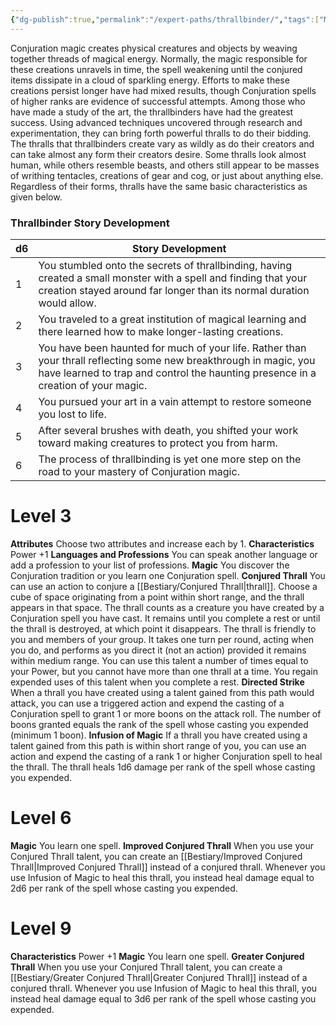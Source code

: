 ```yaml
---
{"dg-publish":true,"permalink":"/expert-paths/thrallbinder/","tags":["Magic"]}
---
```


Conjuration magic creates physical creatures and objects by weaving together threads of magical energy. Normally, the magic responsible for these creations unravels in time, the spell weakening until the conjured items dissipate in a cloud of sparkling energy. Efforts to make these creations persist longer have had mixed results, though Conjuration spells of higher ranks are evidence of successful attempts.
Among those who have made a study of the art, the thrallbinders have had the greatest success. Using advanced techniques uncovered through research and experimentation, they can bring forth powerful thralls to do their bidding.
The thralls that thrallbinders create vary as wildly as do their creators and can take almost any form their creators desire. Some thralls look almost human, while others resemble beasts, and others still appear to be masses of writhing tentacles, creations of gear and cog, or just about anything else.
Regardless of their forms, thralls have the same basic characteristics as given below.
### Thrallbinder Story Development

| d6  | Story Development                                                                                                                                                                                       |
| --- | ------------------------------------------------------------------------------------------------------------------------------------------------------------------------------------------------------- |
| 1   | You stumbled onto the secrets of thrallbinding, having created a small monster with a spell and finding that your creation stayed around far longer than its normal duration would allow.               |
| 2   | You traveled to a great institution of magical learning and there learned how to make longer-lasting creations.                                                                                         |
| 3   | You have been haunted for much of your life. Rather than your thrall reflecting some new breakthrough in magic, you have learned to trap and control the haunting presence in a creation of your magic. |
| 4   | You pursued your art in a vain attempt to restore someone you lost to life.                                                                                                                             |
| 5   | After several brushes with death, you shifted your work toward making creatures to protect you from harm.                                                                                               |
| 6   | The process of thrallbinding is yet one more step on the road to your mastery of Conjuration magic.                                                                                                     |
# Level 3
**Attributes** Choose two attributes and increase each by 1.
**Characteristics** Power +1
**Languages and Professions** You can speak another language or add a profession to your list of professions.
**Magic** You discover the Conjuration tradition or you learn one Conjuration spell.
**Conjured Thrall** You can use an action to conjure a [[Bestiary/Conjured Thrall\|thrall]].
Choose a cube of space originating from a point within short range, and the thrall appears in that space. The thrall counts as a creature you have created by a Conjuration spell you have cast. It remains until you complete a rest or until the thrall is destroyed, at which point it disappears.
The thrall is friendly to you and members of your group.
It takes one turn per round, acting when you do, and performs as you direct it (not an action) provided it remains within medium range. You can use this talent a number of times equal to your Power, but you cannot have more than one thrall at a time. You regain expended uses of this talent when you complete a rest.
**Directed Strike** When a thrall you have created using a talent gained from this path would attack, you can use a triggered action and expend the casting of a Conjuration spell to grant 1 or more boons on the attack roll. The number of boons granted equals the rank of the spell whose casting you expended (minimum 1 boon).
**Infusion of Magic** If a thrall you have created using a talent gained from this path is within short range of you, you can use an action and expend the casting of a rank 1 or higher Conjuration spell to heal the thrall. The thrall heals 1d6 damage per rank of the spell whose casting you expended.
# Level 6
**Magic** You learn one spell.
**Improved Conjured Thrall** When you use your Conjured Thrall talent, you can create an [[Bestiary/Improved Conjured Thrall\|Improved Conjured Thrall]] instead of a conjured thrall. Whenever you use Infusion of Magic to heal this thrall, you instead heal damage equal to 2d6 per rank of the spell whose casting you expended.
# Level 9
**Characteristics** Power +1
**Magic** You learn one spell.
**Greater Conjured Thrall** When you use your Conjured Thrall talent, you can create a [[Bestiary/Greater Conjured Thrall\|Greater Conjured Thrall]] instead of a conjured thrall. Whenever you use Infusion of Magic to heal this thrall, you instead heal damage equal to 3d6 per rank of the spell whose casting you expended.